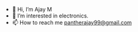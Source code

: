 - 👋 Hi, I’m Ajay M
- 👀 I’m interested in electronics.
- 📫 How to reach me pantherajay99@gmail.com

<!---
ajaym99/ajaym99 is a ✨ special ✨ repository because its `README.md` (this file) appears on your GitHub profile.
You can click the Preview link to take a look at your changes.
--->
